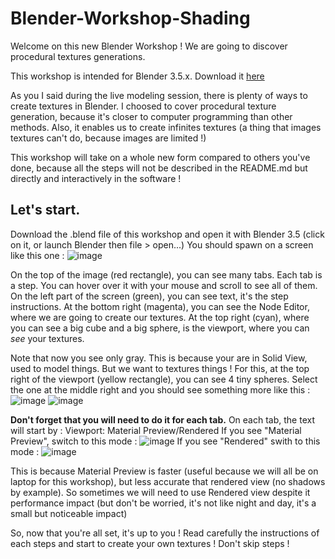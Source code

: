 # Blender-Workshop-Shading

Welcome on this new Blender Workshop !
We are going to discover procedural textures generations.

This workshop is intended for Blender 3.5.x. Download it [here](https://www.blender.org)

As you I said during the live modeling session, there is plenty of ways to create textures in Blender. I choosed to cover procedural texture generation, because it's closer to computer programming than other methods.
Also, it enables us to create infinites textures (a thing that images textures can't do, because images are limited !)

This workshop will take on a whole new form compared to others you've done, because all the steps will not be described in the README.md but directly and interactively in the software !

## Let's start.
Download the .blend file of this workshop and open it with Blender 3.5 (click on it, or launch Blender then file > open...)
You should spawn on a screen like this one :
![image](https://github.com/axel-denis/Blender-Workshop-Shading/assets/91873203/8fecf0e9-1f86-446d-8eb4-a0fb5e3ea630)

On the top of the image (red rectangle), you can see many tabs. Each tab is a step. You can hover over it with your mouse and scroll to see all of them.
On the left part of the screen (green), you can see text, it's the step instructions.
At the bottom right (magenta), you can see the Node Editor, where we are going to create our textures.
At the top right (cyan), where you can see a big cube and a big sphere, is the viewport, where you can *see* your textures.

Note that now you see only gray. This is because your are in Solid View, used to model things. But we want to textures things !
For this, at the top right of the viewport (yellow rectangle), you can see 4 tiny spheres. Select the one at the middle right and you should see something more like this :
![image](https://github.com/axel-denis/Blender-Workshop-Shading/assets/91873203/dada5405-6baa-4355-abd8-22ae526840c6)
![image](https://github.com/axel-denis/Blender-Workshop-Shading/assets/91873203/d0ddb496-134b-4b0e-b80a-b526ebdf46f2)

**Don't forget that you will need to do it for each tab.**
On each tab, the text will start by :
Viewport: Material Preview/Rendered
If you see "Material Preview", switch to this mode :
![image](https://github.com/axel-denis/Blender-Workshop-Shading/assets/91873203/dada5405-6baa-4355-abd8-22ae526840c6)
If you see "Rendered" swith to this mode :
![image](https://github.com/axel-denis/Blender-Workshop-Shading/assets/91873203/72aed624-b428-4a6e-a9fa-5f23dc6bf665)

This is because Material Preview is faster (useful because we will all be on laptop for this workshop), but less accurate that rendered view (no shadows by example). So sometimes we will need to use Rendered view despite it performance impact (but don't be worried, it's not like night and day, it's a small but noticeable impact)

So, now that you're all set, it's up to you ! Read carefully the instructions of each steps and start to create your own textures !
Don't skip steps !
